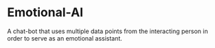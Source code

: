 # Emotional-AI
A chat-bot that uses multiple data points from the interacting person in order to serve as an emotional assistant.
